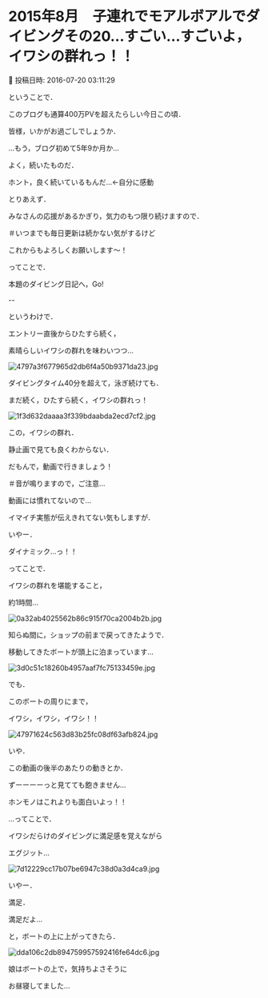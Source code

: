 # 2015年8月　子連れでモアルボアルでダイビングその20…すごい…すごいよ，イワシの群れっ！！

📅 投稿日時: 2016-07-20 03:11:29

ということで．


このブログも通算400万PVを超えたらしい今日この頃．


皆様，いかがお過ごしでしょうか．





…もう，ブログ初めて5年9か月か…


よく，続いたものだ．


ホント，良く続いているもんだ…←自分に感動





とりあえず．


みなさんの応援があるかぎり，気力のもつ限り続けますので．


＃いつまでも毎日更新は続かない気がするけど


これからもよろしくお願いします～！





ってことで．


本題のダイビング日記へ，Go!





--


というわけで．





エントリー直後からひたすら続く，


素晴らしいイワシの群れを味わいつつ…




![4797a3f677965d2db6f4a50b9371da23.jpg](images/4797a3f677965d2db6f4a50b9371da23.jpg)




ダイビングタイム40分を超えて，泳ぎ続けても．


まだ続く，ひたすら続く，イワシの群れっ！




![1f3d632daaaa3f339bdaabda2ecd7cf2.jpg](images/1f3d632daaaa3f339bdaabda2ecd7cf2.jpg)




この，イワシの群れ．


静止画で見ても良くわからない．





だもんで，動画で行きましょう！


＃音が鳴りますので，ご注意…





動画には慣れてないので…


イマイチ実態が伝えきれてない気もしますが．


いやー．


ダイナミック…っ！！





ってことで．


イワシの群れを堪能すること，


約1時間…




![0a32ab4025562b86c915f70ca2004b2b.jpg](images/0a32ab4025562b86c915f70ca2004b2b.jpg)




知らぬ間に，ショップの前まで戻ってきたようで．


移動してきたボートが頭上に泊まっています…




![3d0c51c18260b4957aaf7fc75133459e.jpg](images/3d0c51c18260b4957aaf7fc75133459e.jpg)







でも．


このボートの周りにまで，


イワシ，イワシ，イワシ！！




![47971624c563d83b25fc08df63afb824.jpg](images/47971624c563d83b25fc08df63afb824.jpg)










いや．


この動画の後半のあたりの動きとか．


ずーーーーっと見てても飽きません…


ホンモノはこれよりも面白いよっ！！





…ってことで．


イワシだらけのダイビングに満足感を覚えながら


エグジット…




![7d12229cc17b07be6947c38d0a3d4ca9.jpg](images/7d12229cc17b07be6947c38d0a3d4ca9.jpg)




いやー．


満足．


満足だよ…





と，ボートの上に上がってきたら．




![dda106c2db894759957592416fe64dc6.jpg](images/dda106c2db894759957592416fe64dc6.jpg)




娘はボートの上で，気持ちよさそうに


お昼寝してました…
